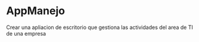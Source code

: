 # AppManejo
Crear una apliacion de escritorio que gestiona las actividades del area de TI de una empresa
